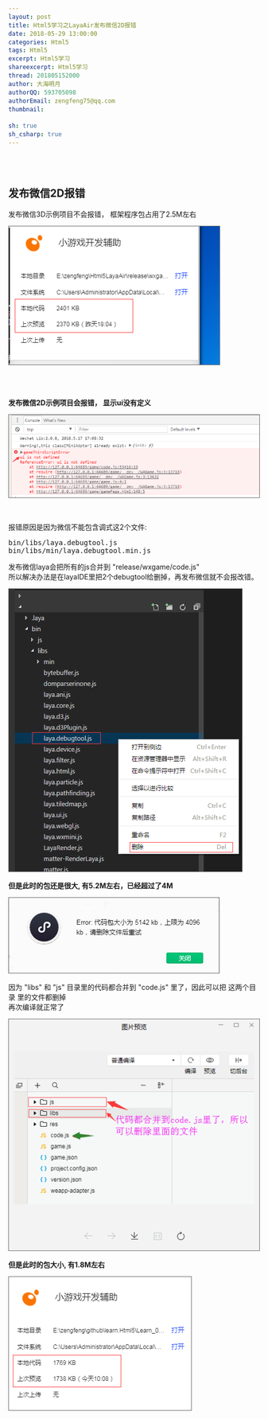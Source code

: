 ```yaml
---
layout: post
title: Html5学习之LayaAir发布微信2D报错
date: 2018-05-29 13:00:00
categories: Html5
tags: Html5 
excerpt: Html5学习
shareexcerpt: Html5学习
thread: 201805152000
author: 大海明月
authorQQ: 593705098
authorEmail: zengfeng75@qq.com
thumbnail: 

sh: true
sh_csharp: true
---
```




<br>
<br>
<h2 class="nav1">发布微信2D报错</h2>
<p>
发布微信3D示例项目不会报错， 框架程序包占用了2.5M左右<br>
<p><img src="/assets/docpic/laya_weixin_01.png" style="border: solid 1px #666;" /></p>
</p>
<br>
<br>

<p>
<B>发布微信2D示例项目会报错， 显示ui没有定义</B><br>
<p><img src="/assets/docpic/laya_weixin_02.png" style="border: solid 1px #666;" /></p>
</p>
<br>

<p>报错原因是因为微信不能包含调式这2个文件: </p>
<pre>
bin/libs/laya.debugtool.js
bin/libs/min/laya.debugtool.min.js
</pre>

<p>
发布微信laya会把所有的js合并到 "release/wxgame/code.js" <br>
所以解决办法是在layaIDE里把2个debugtool给删掉，再发布微信就不会报改错。<br>
<p><img src="/assets/docpic/laya_weixin_03.png" style="border: solid 1px #666;" /></p>
<B>但是此时的包还是很大, 有5.2M左右，已经超过了4M</B>
<p><img src="/assets/docpic/laya_weixin_04.png" style="border: solid 1px #666;" /></p>
</p>


<p>
因为 "libs" 和 "js" 目录里的代码都合并到 "code.js" 里了，因此可以把 这两个目录 里的文件都删掉<br>
再次编译就正常了
<p><img src="/assets/docpic/laya_weixin_05.png" style="border: solid 1px #666;" /></p>
<B>但是此时的包大小, 有1.8M左右</B>
<p><img src="/assets/docpic/laya_weixin_06.png" style="border: solid 1px #666;" /></p>
</p>


<br>

